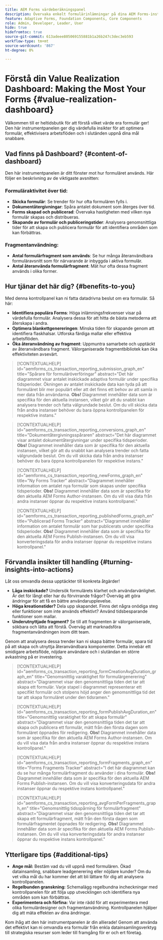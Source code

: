 ```yaml
---
title: AEM Forms värdeberäkningspanel
description: Övervaka enkelt formulärinlämningar på dina AEM Forms-instanser med vår intuitiva kontrollpanel.
feature: Adaptive Forms, Foundation Components, Core Components
role: Admin, Developer, Leader, User
hide: true
hidefromtoc: true
source-git-commit: 613adeee805069155881b1a26b247c3dec3eb593
workflow-type: tm+mt
source-wordcount: '867'
ht-degree: 0%

---
```



# Förstå din Value Realization Dashboard: Making the Most Your Forms {#value-realization-dashboard}

Välkommen till er heltidsbutik för att förstå vilket värde era formulär ger! Den här instrumentpanelen ger dig värdefulla insikter för att optimera formulär, effektivisera arbetsflöden och i slutänden uppnå dina mål snabbare.

## Vad finns på Dashboard? {#content-of-dashboard}

Den här instrumentpanelen är ditt fönster mot hur formuläret används. Här följer en beskrivning av de viktigaste avsnitten:

### Formuläraktivitet över tid:

* **Skicka formulär**: Se trender för hur ofta formulären fylls i.
* **Dokumentåtergivningar**: Spåra antalet dokument som återges över tid.
* **Forms skapad och publicerad**: Övervaka hastigheten med vilken nya formulär skapas och distribueras.
* **Skapande av formulär och publiceringstider**: Analysera genomsnittliga tider för att skapa och publicera formulär för att identifiera områden som kan förbättras.

### Fragmentanvändning:

* **Antal formulärfragment som används**: Se hur många återanvändbara formuläravsnitt som för närvarande är inbyggda i aktiva formulär.
* **Antal återanvända formulärfragment**: Mät hur ofta dessa fragment används i olika former.


## Hur tjänar det här dig? {#benefits-to-you}

Med denna kontrollpanel kan ni fatta datadrivna beslut om era formulär. Så här:

* **Identifiera populära Forms**: Höga inlämningsfrekvenser visar på värdefulla formulär. Analysera dessa för att hitta de bästa metoderna att återskapa i andra.
* **Optimera blankettgenereringen**: Minska tiden för skapande genom att identifiera flaskhalsar. Utforska färdiga mallar eller effektiva arbetsflöden.
* **Öka återanvändning av fragment**: Uppmuntra samarbete och upptäckt av återanvändbara fragment. Välorganiserade fragmentbibliotek kan öka effektiviteten avsevärt.

>[!CONTEXTUALHELP]
>id="aemforms_cs_transaction_reporting_submission_graph_en"
>title="Spårare för formuläröverföringar"
>abstract="Det här diagrammet visar antalet inskickade adaptiva formulär under specifika tidsperioder. Ökningen av antalet inskickade data kan tyda på att formuläret blir mer populärt eller att det finns ett behov av att samla in mer data från användarna. **Obs!** Diagrammet innehåller data som är specifika för den aktuella instansen, vilket gör att du snabbt kan analysera trender och fatta välgrundade beslut. Om du vill skicka data från andra instanser behöver du bara öppna kontrollpanelen för respektive instans."

>[!CONTEXTUALHELP]
>id="aemforms_cs_transaction_reporting_conversions_graph_en"
>title="Dokumentåtergivningsspåraren"
>abstract="Det här diagrammet visar antalet dokumentåtergivningar under specifika tidsperioder. **Obs!** Diagrammet innehåller data som är specifika för den aktuella instansen, vilket gör att du snabbt kan analysera trender och fatta välgrundade beslut. Om du vill skicka data från andra instanser behöver du bara öppna kontrollpanelen för respektive instans."

>[!CONTEXTUALHELP]
>id="aemforms_cs_transaction_reporting_newForms_graph_en"
>title="Ny Forms Tracker"
>abstract="Diagrammet innehåller information om antalet nya formulär som skapas under specifika tidsperioder. **Obs!** Diagrammet innehåller data som är specifika för den aktuella AEM Forms Author-instansen. Om du vill visa data från andra instanser öppnar du respektive instans kontrollpanel."

>[!CONTEXTUALHELP]
>id="aemforms_cs_transaction_reporting_publishedForms_graph_en"
>title="Publicerad Forms Tracker"
>abstract="Diagrammet innehåller information om antalet formulär som har publicerats under specifika tidsperioder. **Obs!** Diagrammet innehåller data som är specifika för den aktuella AEM Forms Publish-instansen. Om du vill visa konverteringsdata för andra instanser öppnar du respektive instans kontrollpanel."


## Förvandla insikter till handling {#turning-insights-into-actions}

Låt oss omvandla dessa upptäckter till konkreta åtgärder!

* **Låga inskickade?** Undersök formulärets klarhet och användarvänlighet. Är det för långt eller har du förvirrande frågor? Överväg att göra ändringar för att få en bättre användarupplevelse.
* **Höga kreationstider?** Dela upp skapandet. Finns det några onödiga steg eller funktioner som inte används effektivt? Använd tidsbesparande funktioner som mallar.
* **Underutnyttjade fragment?** Se till att fragmenten är välorganiserade, sökbara och lätta att förstå. Överväg att marknadsföra fragmentanvändningen inom ditt team.

Genom att analysera dessa trender kan ni skapa bättre formulär, spara tid på att skapa och utnyttja återanvändbara komponenter. Detta innebär ett smidigare arbetsflöde, nöjdare användare och i slutändan en större avkastning på er investering.

>[!CONTEXTUALHELP]
>id="aemforms_cs_transaction_reporting_formCreationAvgDuration_graph_en"
>title="Genomsnittlig varaktighet för formulärgenerering"
>abstract="Diagrammet visar den genomsnittliga tiden det tar att skapa ett formulär. Varje stapel i diagrammet representerar ett specifikt formulär och stolpens höjd anger den genomsnittliga tid det tar att skapa formuläret under den tidsramen."

>[!CONTEXTUALHELP]
>id="aemforms_cs_transaction_reporting_formPublishAvgDuration_en"
>title="Genomsnittlig varaktighet för att skapa formulär"
>abstract="Diagrammet visar den genomsnittliga tiden det tar att skapa och publicera ett formulär, mätt från den första dagen som formuläret öppnades för redigering. **Obs!** Diagrammet innehåller data som är specifika för den aktuella AEM Forms Author-instansen. Om du vill visa data från andra instanser öppnar du respektive instans kontrollpanel."


>[!CONTEXTUALHELP]
>id="aemforms_cs_transaction_reporting_formFragments_graph_en"
>title="Forms Fragments Tracker"
>abstract="I det här diagrammet kan du se hur många formulärfragment du använder i dina formulär. **Obs!** Diagrammet innehåller data som är specifika för den aktuella AEM Forms Publish-instansen. Om du vill visa konverteringsdata för andra instanser öppnar du respektive instans kontrollpanel."

>[!CONTEXTUALHELP]
>id="aemforms_cs_transaction_reporting_avgFormPerFragments_graph_en"
>title="Genomsnittlig tidsspårning för formulärfragment"
>abstract="Diagrammet visar den genomsnittliga tiden det tar att skapa ett formulärfragment, mätt från den första dagen som formulärfragmentet öppnades för redigering. **Obs!** Diagrammet innehåller data som är specifika för den aktuella AEM Forms Publish-instansen. Om du vill visa konverteringsdata för andra instanser öppnar du respektive instans kontrollpanel."


## Ytterligare tips {#additional-tips}

* **Ange mål:** Bestäm vad du vill uppnå med formulären. Ökad datainsamling, snabbare leadgenerering eller nöjdare kunder? Om du vet vilka mål du har kommer det att bli lättare för dig att analysera kontrollpanelen.
* **Regelbunden granskning:** Schemalägg regelbundna incheckningar med kontrollpanelen för att följa upp utvecklingen och identifiera nya områden som kan förbättras.
* **Experimentera och förfina:** Var inte rädd för att experimentera med olika formulärdesigner och fragmentanvändning. Kontrollpanelen hjälper dig att mäta effekten av dina ändringar.

Kom ihåg att den här instrumentpanelen är din allierade! Genom att använda det effektivt kan ni omvandla era formulär från enkla datainsamlingsverktyg till strategiska resurser som leder till framgång för er och ert företag.
